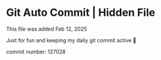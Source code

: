 # Git Auto Commit | Hidden File

This file was added Feb 12, 2025

Just for fun and keeping my daily git commit active 🤪

commit number: 127028
